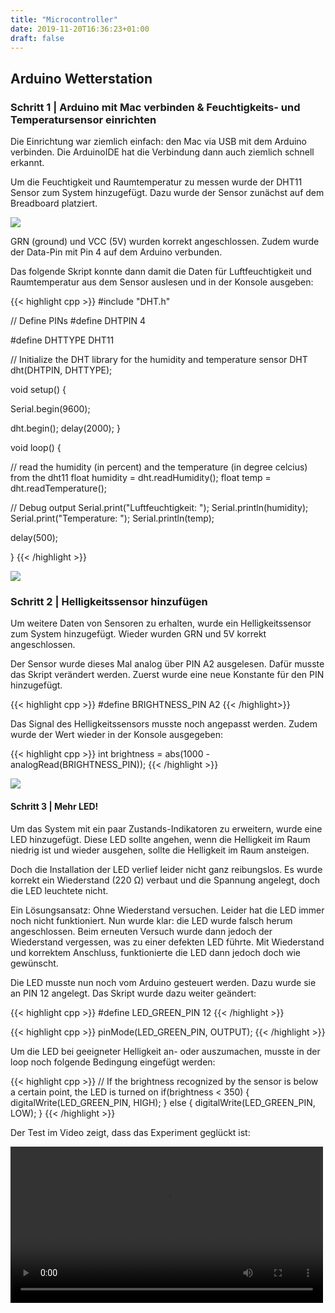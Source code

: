 ```yaml
---
title: "Microcontroller"
date: 2019-11-20T16:36:23+01:00
draft: false
---
```


## Arduino Wetterstation

### Schritt 1 | Arduino mit Mac verbinden & Feuchtigkeits- und Temperatursensor einrichten

Die Einrichtung war ziemlich einfach: den Mac via USB mit dem Arduino verbinden. Die ArduinoIDE hat die Verbindung dann auch ziemlich schnell erkannt.

Um die Feuchtigkeit und Raumtemperatur zu messen wurde der DHT11 Sensor zum System hinzugefügt. Dazu wurde der Sensor zunächst auf dem Breadboard platziert.

<img src="/swh-19-20-marcoc/img/arduino/humidity_sensor.jpg" />

GRN (ground) und VCC (5V) wurden korrekt angeschlossen. Zudem wurde der Data-Pin mit Pin 4 auf dem Arduino verbunden. 

Das folgende Skript konnte dann damit die Daten für Luftfeuchtigkeit und Raumtemperatur aus dem Sensor auslesen und in der Konsole ausgeben:

{{< highlight cpp >}}
#include "DHT.h"

// Define PINs
#define DHTPIN 4

#define DHTTYPE DHT11

// Initialize the DHT library for the humidity and temperature sensor
DHT dht(DHTPIN, DHTTYPE);

void setup() {

  Serial.begin(9600);
  
  dht.begin();
  delay(2000);
}

void loop() {

  // read the humidity (in percent) and the temperature (in degree celcius) from the dht11
  float humidity = dht.readHumidity();
  float temp = dht.readTemperature();

  // Debug output
  Serial.print("Luftfeuchtigkeit: ");
  Serial.println(humidity);
  Serial.print("Temperature: ");
  Serial.println(temp);

  delay(500);

}
{{< /highlight >}}

<img src="/swh-19-20-marcoc/img/arduino/temp_humidity.png">

### Schritt 2 | Helligkeitssensor hinzufügen

Um weitere Daten von Sensoren zu erhalten, wurde ein Helligkeitssensor zum System hinzugefügt. Wieder wurden GRN und 5V korrekt angeschlossen.

Der Sensor wurde dieses Mal analog über PIN A2 ausgelesen. Dafür musste das Skript verändert werden. Zuerst wurde eine neue Konstante für den PIN hinzugefügt.

{{< highlight cpp >}}
#define BRIGHTNESS_PIN A2
{{< /highlight>}}

Das Signal des Helligkeitssensors musste noch angepasst werden. Zudem wurde der Wert wieder in der Konsole ausgegeben:

{{< highlight cpp >}}
int brightness = abs(1000 - analogRead(BRIGHTNESS_PIN));
{{< /highlight >}}

<img src="/swh-19-20-marcoc/img/arduino/brightness.png">

#### Schritt 3 | Mehr LED!

Um das System mit ein paar Zustands-Indikatoren zu erweitern, wurde eine LED hinzugefügt. Diese LED sollte angehen, wenn die Helligkeit im Raum niedrig ist und wieder ausgehen, sollte die Helligkeit im Raum ansteigen.

Doch die Installation der LED verlief leider nicht ganz reibungslos. Es wurde korrekt ein Wiederstand (220 &Omega;) verbaut und die Spannung angelegt, doch die LED leuchtete nicht.

Ein Lösungsansatz: Ohne Wiederstand versuchen. Leider hat die LED immer noch nicht funktioniert. Nun wurde klar: die LED wurde falsch herum angeschlossen. Beim erneuten Versuch wurde dann jedoch der Wiederstand vergessen, was zu einer defekten LED führte. Mit Wiederstand und korrektem Anschluss, funktionierte die LED dann jedoch doch wie gewünscht.

Die LED musste nun noch vom Arduino gesteuert werden. Dazu wurde sie an PIN 12 angelegt. Das Skript wurde dazu weiter geändert:

{{< highlight cpp >}}
#define LED_GREEN_PIN 12
{{< /highlight >}}


{{< highlight cpp >}}
pinMode(LED_GREEN_PIN, OUTPUT);
{{< /highlight >}}

Um die LED bei geeigneter Helligkeit an- oder auszumachen, musste in der loop noch folgende Bedingung eingefügt werden:

{{< highlight cpp >}}
  // If the brightness recognized by the sensor is below a certain point, the LED is turned on 
  if(brightness < 350) {
    digitalWrite(LED_GREEN_PIN, HIGH);
  } else {
    digitalWrite(LED_GREEN_PIN, LOW);
  }
{{< /highlight >}}

Der Test im Video zeigt, dass das Experiment geglückt ist:

<video src="/swh-19-20-marcoc/img/arduino/Helligkeitssensor.mp4" width="500px" controls>

### Schritt 4 | Warnung!

Eine weitere Idee war, ein Tonsignal zu erzeugen, wenn der Feuchtigkeitswert der Luft zu hoch wird. Dazu wurde ein Buzzer eingesetzt. Dieser wurde wieder korrekt angeschlossen und an PIN 8 mit dem Arduino verbunden:

{{< highlight cpp >}}
#define BUZZER_PIN 8
{{< /highlight >}}

{{< highlight cpp >}}
pinMode(BUZZER_PIN, OUTPUT);
{{< /highlight >}}

Bei einem Feuchtigkeitswert von über 60%, sollte der Buzzer angehen:

{{< highlight cpp >}}
  if(humidity > 60) {
    digitalWrite(BUZZER_PIN, HIGH);
  } else {
    digitalWrite(BUZZER_PIN, LOW);
  }
{{< /highlight >}}

Da der Buzzer jedoch dauerhaft einen Ton von sich gab (sehr nervig, siehe Video), musste etwas geändert werden. Mit einem Counter gab der Buzzer nur zu Beginn einer Erhöhung der Luftfeuchtigkeit einen Ton ab:

{{< highlight cpp >}}
  // If the humidity is over 60% the buzzer sends an signal.
  if(humidity > 60) {
    // To limit the time the buzzer is active => 4 iterations with 500 ms of delay = 2 seconds of buzzer
    if(timer < 4) {
      digitalWrite(BUZZER_PIN, HIGH);
    } else {
      digitalWrite(BUZZER_PIN, LOW);
    }
    timer++;
  } else {
    digitalWrite(BUZZER_PIN, LOW);
    timer = 0;
  }
{{< /highlight >}}

<video src="/swh-19-20-marcoc/img/arduino/Feuchtigkeitssensor.mp4" width="500px" controls>

### Schritt 5 | Temperaturanzeige

Abschließend sollte noch ein Display verwendet werden. Darauf sollte die aktuelle Raumtemperatur angezeigt werden. Das Einbinden war dank passender Library sehr einfach. Die Temperatur-Daten waren auch schon vorhanden (siehe Schritt 1). Damit konnte sehr schnell die Temperatur angezeigt werden:

<img src="/swh-19-20-marcoc/img/arduino/temperatur.JPG">
